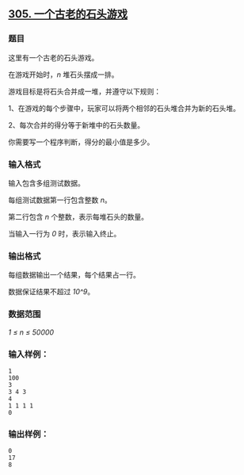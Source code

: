 ## [305. 一个古老的石头游戏](https://www.acwing.com/problem/content/307/)

### 题目

这里有一个古老的石头游戏。

在游戏开始时，*n* 堆石头摆成一排。

游戏目标是将石头合并成一堆，并遵守以下规则：

1、在游戏的每个步骤中，玩家可以将两个相邻的石头堆合并为新的石头堆。

2、每次合并的得分等于新堆中的石头数量。

你需要写一个程序判断，得分的最小值是多少。

### 输入格式

输入包含多组测试数据。

每组测试数据第一行包含整数 *n*。

第二行包含 *n* 个整数，表示每堆石头的数量。

当输入一行为 *0* 时，表示输入终止。

### 输出格式

每组数据输出一个结果，每个结果占一行。

数据保证结果不超过 *10^9*。

### 数据范围

*1 ≤ n ≤ 50000*

### 输入样例：

```
1
100
3
3 4 3
4
1 1 1 1
0
```

### 输出样例：

```
0
17
8
```
